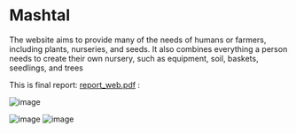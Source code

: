 # Mashtal
The website aims to provide many of the needs of humans or farmers, including plants, nurseries, and seeds. It also combines everything a person needs to create their own nursery, such as equipment, soil, baskets, seedlings, and trees

This is final report:
[report_web.pdf](https://github.com/HalaJabi/Mashtal/files/15497133/report_web.pdf)
:

![image](https://github.com/HalaJabi/Mashtal/assets/124292985/3ba40043-bc22-4d29-9828-22ca93f246f0)

![image](https://github.com/HalaJabi/Mashtal/assets/124292985/109eaa6c-9149-471b-90b5-1f67ecf1cf42)
![image](https://github.com/HalaJabi/Mashtal/assets/124292985/4911a8d9-45a1-4edc-a2c6-efc9b680c1b9)


